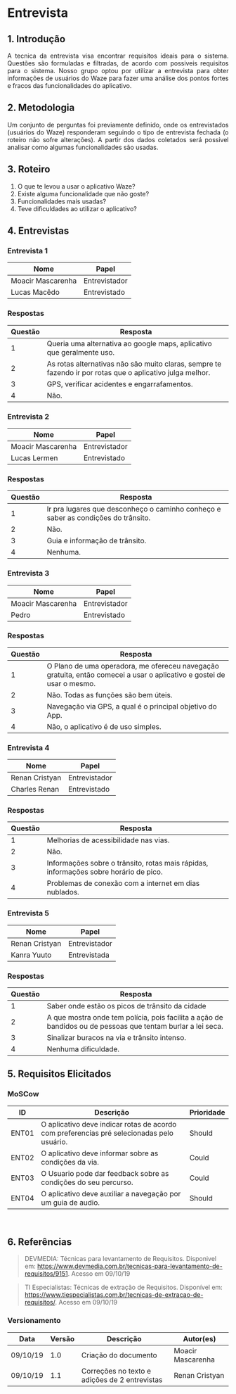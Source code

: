 # Entrevista

## 1. Introdução
<p align = "justify">
A tecnica da entrevista visa encontrar requisitos ideais para o sistema. Questões são formuladas  e filtradas, de acordo com possiveis requisitos para o sistema. Nosso grupo optou por utilizar a entrevista para obter informações de usuários do Waze para fazer uma análise dos pontos fortes e fracos das funcionalidades do aplicativo.
</p>

## 2. Metodologia
<p align = "justify">
 Um conjunto de perguntas foi previamente definido, onde os entrevistados (usuários do Waze) responderam seguindo o tipo de entrevista fechada (o roteiro não sofre alterações). A partir dos dados coletados será possivel analisar como algumas funcionalidades são usadas.
 </p>
 
## 3. Roteiro
1. O que te levou a usar o aplicativo Waze?
2. Existe alguma funcionalidade que não goste?
3. Funcionalidades mais usadas?
4. Teve dificuldades ao utilizar o aplicativo?

## 4. Entrevistas

### Entrevista 1
Nome | Papel 
-----|------
Moacir Mascarenha| Entrevistador
Lucas Macêdo| Entrevistado

### Respostas

Questão | Resposta
--------|---------
 1   | Queria uma alternativa ao google maps, aplicativo que geralmente uso.
 2|As rotas alternativas não são muito claras, sempre te fazendo ir por rotas que o aplicativo julga melhor.
 3|GPS, verificar acidentes e engarrafamentos.
 4|Não.

### Entrevista 2
Nome | Papel 
-----|-----
Moacir Mascarenha| Entrevistador
Lucas Lermen| Entrevistado

### Respostas
Questão | Resposta
--------|---------
1|Ir pra lugares que desconheço o caminho conheço e saber as condições do trânsito.
2|Não.
3|Guia e informação de trânsito.
4|Nenhuma.

### Entrevista 3
Nome | Papel 
-----|-----
Moacir Mascarenha | Entrevistador
Pedro | Entrevistado

### Respostas
Questão | Resposta
--------|---------
1|O Plano de uma operadora, me ofereceu navegação gratuita, então comecei a usar o aplicativo e gostei de usar o mesmo.
2|Não. Todas as funções são bem úteis.
3|Navegação via GPS, a qual é o principal objetivo do App.
4|Não, o aplicativo é de uso simples.

### Entrevista 4
Nome | Papel
-----|------
Renan Cristyan | Entrevistador
Charles Renan | Entrevistado

### Respostas
Questão | Resposta
--------|---------
1|Melhorias de acessibilidade nas vias.
2|Não.
3|Informações sobre o trânsito, rotas mais rápidas, informações sobre horário de pico.
4|Problemas de conexão com a internet em dias nublados.

### Entrevista 5
Nome | Papel
-----|------
Renan Cristyan | Entrevistador
Kanra Yuuto | Entrevistada

### Respostas
Questão | Resposta
--------|---------
1|Saber onde estão os picos de trânsito da cidade
2|A que mostra onde tem polícia, pois facilita a ação de bandidos ou de pessoas que tentam burlar a lei seca.
3|Sinalizar buracos na via e trânsito intenso.
4|Nenhuma dificuldade.

## 5. Requisitos Elicitados

### MoSCow

ID | Descrição | Prioridade
---|-----------|-----------
ENT01| O aplicativo deve indicar rotas de acordo com preferencias pré selecionadas pelo usuário.|Should
ENT02|O aplicativo deve informar sobre as condições da via.|Could
ENT03|O Usuario pode dar feedback sobre as condições do seu percurso.|Could
ENT04| O aplicativo deve auxiliar a navegação por um guia de audio.|Should

</br>

## 6. Referências
>DEVMEDIA: Técnicas para levantamento de Requisitos. Disponivel em: https://www.devmedia.com.br/tecnicas-para-levantamento-de-requisitos/9151. Acesso em 09/10/19

>TI Especialistas: Técnicas de extração de Requisitos. Disponível em: https://www.tiespecialistas.com.br/tecnicas-de-extracao-de-requisitos/. Acesso em 09/10/19

### Versionamento

|Data|Versão|Descrição|Autor(es)|
|----|------|---------|---------|
09/10/19|1.0|Criação do documento|Moacir Mascarenha|
09/10/19|1.1|Correções no texto e adições de 2 entrevistas|Renan Cristyan
